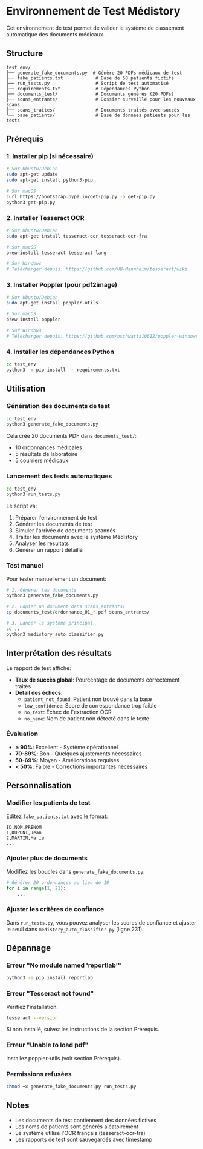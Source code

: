# Environnement de Test Médistory

Cet environnement de test permet de valider le système de classement automatique des documents médicaux.

## Structure

```
test_env/
├── generate_fake_documents.py  # Génère 20 PDFs médicaux de test
├── fake_patients.txt            # Base de 50 patients fictifs
├── run_tests.py                 # Script de test automatisé
├── requirements.txt             # Dépendances Python
├── documents_test/              # Documents générés (20 PDFs)
├── scans_entrants/              # Dossier surveillé pour les nouveaux scans
├── scans_traites/               # Documents traités avec succès
└── base_patients/               # Base de données patients pour les tests
```

## Prérequis

### 1. Installer pip (si nécessaire)

```bash
# Sur Ubuntu/Debian
sudo apt-get update
sudo apt-get install python3-pip

# Sur macOS
curl https://bootstrap.pypa.io/get-pip.py -o get-pip.py
python3 get-pip.py
```

### 2. Installer Tesseract OCR

```bash
# Sur Ubuntu/Debian
sudo apt-get install tesseract-ocr tesseract-ocr-fra

# Sur macOS
brew install tesseract tesseract-lang

# Sur Windows
# Télécharger depuis: https://github.com/UB-Mannheim/tesseract/wiki
```

### 3. Installer Poppler (pour pdf2image)

```bash
# Sur Ubuntu/Debian
sudo apt-get install poppler-utils

# Sur macOS
brew install poppler

# Sur Windows
# Télécharger depuis: https://github.com/oschwartz10612/poppler-windows/releases
```

### 4. Installer les dépendances Python

```bash
cd test_env
python3 -m pip install -r requirements.txt
```

## Utilisation

### Génération des documents de test

```bash
cd test_env
python3 generate_fake_documents.py
```

Cela crée 20 documents PDF dans `documents_test/`:
- 10 ordonnances médicales
- 5 résultats de laboratoire
- 5 courriers médicaux

### Lancement des tests automatiques

```bash
cd test_env
python3 run_tests.py
```

Le script va:
1. Préparer l'environnement de test
2. Générer les documents de test
3. Simuler l'arrivée de documents scannés
4. Traiter les documents avec le système Médistory
5. Analyser les résultats
6. Générer un rapport détaillé

### Test manuel

Pour tester manuellement un document:

```bash
# 1. Générer les documents
python3 generate_fake_documents.py

# 2. Copier un document dans scans_entrants/
cp documents_test/ordonnance_01_*.pdf scans_entrants/

# 3. Lancer le système principal
cd ..
python3 medistory_auto_classifier.py
```

## Interprétation des résultats

Le rapport de test affiche:

- **Taux de succès global**: Pourcentage de documents correctement traités
- **Détail des échecs**:
  - `patient_not_found`: Patient non trouvé dans la base
  - `low_confidence`: Score de correspondance trop faible
  - `no_text`: Échec de l'extraction OCR
  - `no_name`: Nom de patient non détecté dans le texte

### Évaluation

- **≥ 90%**: Excellent - Système opérationnel
- **70-89%**: Bon - Quelques ajustements nécessaires
- **50-69%**: Moyen - Améliorations requises
- **< 50%**: Faible - Corrections importantes nécessaires

## Personnalisation

### Modifier les patients de test

Éditez `fake_patients.txt` avec le format:
```
ID,NOM,PRENOM
1,DUPONT,Jean
2,MARTIN,Marie
...
```

### Ajouter plus de documents

Modifiez les boucles dans `generate_fake_documents.py`:
```python
# Générer 20 ordonnances au lieu de 10
for i in range(1, 21):
    ...
```

### Ajuster les critères de confiance

Dans `run_tests.py`, vous pouvez analyser les scores de confiance
et ajuster le seuil dans `medistory_auto_classifier.py` (ligne 231).

## Dépannage

### Erreur "No module named 'reportlab'"
```bash
python3 -m pip install reportlab
```

### Erreur "Tesseract not found"
Vérifiez l'installation:
```bash
tesseract --version
```

Si non installé, suivez les instructions de la section Prérequis.

### Erreur "Unable to load pdf"
Installez poppler-utils (voir section Prérequis).

### Permissions refusées
```bash
chmod +x generate_fake_documents.py run_tests.py
```

## Notes

- Les documents de test contiennent des données fictives
- Les noms de patients sont générés aléatoirement
- Le système utilise l'OCR français (tesseract-ocr-fra)
- Les rapports de test sont sauvegardés avec timestamp
